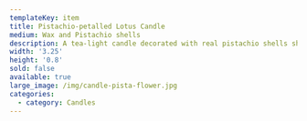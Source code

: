 ```yaml
---
templateKey: item
title: Pistachio-petalled Lotus Candle
medium: Wax and Pistachio shells
description: A tea-light candle decorated with real pistachio shells shaped like a lotus.
width: '3.25'
height: '0.8'
sold: false
available: true
large_image: /img/candle-pista-flower.jpg
categories:
  - category: Candles
---
```



